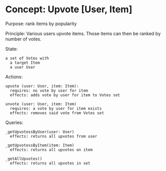 # Concept: Upvote [User, Item]

Purpose: rank items by popularity

Principle: Various users upvote items. Those items can then be ranked by number of votes.

State:

    a set of Votes with
      a target Item
      a user User

Actions:

    upvote (user: User, item: Item):
      requires: no vote by user for item
      effects: adds vote by user for item to Votes set

    unvote (user: User, item: Item)
      requires: a vote by user for item exists
      effects: removes said vote from Votes set

Queries:

    _getUpvotessByUser(user: User)
      effects: returns all upvotes from user

    _getUpvotessByItem(item: Item)
      effects: returns all upvotes on item

    _getAllUpvotes()
      effects: returns all upvotes in set
